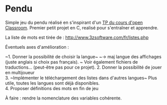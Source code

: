 # Pendu

Simple jeu du pendu réalisé en s'inspirant d'un [TP du cours d'open Classroom](http://user.oc-static.com/pdf/14189-apprenez-a-programmer-en-c.pdf). Premier petit projet en C, realisé pour s'entraîner et apprendre.

La liste de mots est tirée de : http://www.3zsoftware.com/fr/listes.php 

Éventuels axes d'amélioration :  

~1. Donner la possibilité de choisir la langue~
    ~-> maj langue des affichages (juste anglais si choix pas français). ~ Voir également fichiers de traductions... (peut-être pas pour ce projet).
2. Donner la possibilité de jouer en multijoueur  
3. ~Implémenter le téléchargement des listes dans d'autres langues~ Plus utile, toutes les langues sont déjà disponibles.  
4. Proposer définitions des mots en fin de jeu  

À faire : rendre la nomenclature des variables cohérente.
